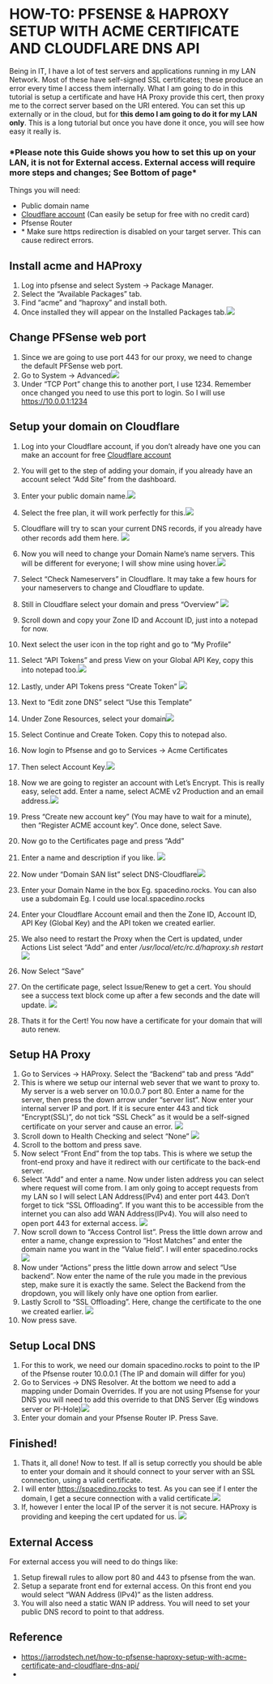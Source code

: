 
# HOW-TO: PFSENSE & HAPROXY SETUP WITH ACME CERTIFICATE AND CLOUDFLARE DNS API

Being in IT, I have a lot of test servers and applications running in my LAN Network. Most of these have self-signed SSL certificates; these produce an error every time I access them internally. What I am going to do in this tutorial is setup a certificate and have HA Proxy provide this cert, then proxy me to the correct server based on the URI entered. You can set this up externally or in the cloud, but for **this demo I am going to do it for my LAN only**. This is a long tutorial but once you have done it once, you will see how easy it really is.

### \*Please note this Guide shows you how to set this up on your LAN, it is not for External access. External access will require more steps and changes; See Bottom of page\*

Things you will need:

-   Public domain name
-   [Cloudflare account](https://dash.cloudflare.com/sign-up) (Can easily be setup for free with no credit card)
-   Pfsense Router
-   \* Make sure https redirection is disabled on your target server. This can cause redirect errors.

## Install acme and HAProxy

1.  Log into pfsense and select System -> Package Manager.
2.  Select the “Available Packages” tab.
3.  Find “acme” and “haproxy” and install both. 
4.  Once installed they will appear on the Installed Packages tab.![](./img/install-1024x683.png)

## Change PFSense web port

1.  Since we are going to use port 443 for our proxy, we need to change the default PFSense web port. 
2.  Go to System -> Advanced![](./img/pfchange-1024x464.png)
3.  Under “TCP Port” change this to another port, I use 1234. Remember once changed you need to use this port to login. So I will use https://10.0.0.1:1234

## Setup your domain on Cloudflare

1.  Log into your Cloudflare account, if you don’t already have one you can make an account for free [Cloudflare account](https://dash.cloudflare.com/sign-up)
2.  You will get to the step of adding your domain, if you already have an account select “Add Site” from the dashboard.
3.  Enter your public domain name.![](./img/cf1-1024x427.png)
4.  Select the free plan, it will work perfectly for this.![](./img/cf3-1024x635.png)
5.  Cloudflare will try to scan your current DNS records, if you already have other records add them here. ![](./img/cf4-1024x620.png)
6.  Now you will need to change your Domain Name’s name servers. This will be different for everyone; I will show mine using hover.![](./img/hover-1024x533.png)
7.  Select “Check Nameservers” in Cloudflare. It may take a few hours for your nameservers to change and Cloudflare to update.

1.  Still in Cloudflare select your domain and press “Overview” ![](./img/cf6-1024x595.png)
2.  Scroll down and copy your Zone ID and Account ID, just into a notepad for now.
3.  Next select the user icon in the top right and go to “My Profile”
4.  Select “API Tokens” and press View on your Global API Key, copy this into notepad too.![](./img/cf7-1024x508.png)
5.  Lastly, under API Tokens press “Create Token” ![](./img/cf8-1024x591.png)
6.  Next to “Edit zone DNS” select “Use this Template”
7.  Under Zone Resources, select your domain![](./img/cf9-1024x563.png)
8.  Select Continue and Create Token. Copy this to notepad also.
9.  Now login to Pfsense and go to Services -> Acme Certificates
10.  Then select Account Key.![](./img/pf1-1024x308.png)
11.  Now we are going to register an account with Let’s Encrypt. This is really easy, select add. Enter a name, select ACME v2 Production and an email address.![](./img/pf2-1024x779.png)
12.  Press “Create new account key” (You may have to wait for a minute), then “Register ACME account key”. Once done, select Save.
13.  Now go to the Certificates page and press “Add”
14.  Enter a name and description if you like. ![](./img/pf10-1024x477.png)
15.  Now under “Domain SAN list” select DNS-Cloudflare![](./img/pf11-1024x737.png)
16.  Enter your Domain Name in the box Eg. spacedino.rocks. You can also use a subdomain Eg. I could use local.spacedino.rocks
17.  Enter your Cloudflare Account email and then the Zone ID, Account ID, API Key (Global Key) and the API token we created earlier. 
18.  We also need to restart the Proxy when the Cert is updated, under Actions List select “Add” and enter _/usr/local/etc/rc.d/haproxy.sh restart![](./img/pf12-1024x290.png)_
19.  Now Select “Save”
20.  On the certificate page, select Issue/Renew to get a cert. You should see a success text block come up after a few seconds and the date will update. ![](./img/pf13-1024x523.png)
21.  Thats it for the Cert! You now have a certificate for your domain that will auto renew. 

## Setup HA Proxy

1.  Go to Services -> HAProxy. Select the “Backend” tab and press “Add”
2.  This is where we setup our internal web sever that we want to proxy to. My server is a web server on 10.0.0.7 port 80. Enter a name for the server, then press the down arrow under “server list”. Now enter your internal server IP and port. If it is secure enter 443 and tick “Encrypt(SSL)”, do not tick “SSL Check” as it would be a self-signed certificate on your server and cause an error.  ![](./img/ha1-1024x832.png)
3.  Scroll down to Health Checking and select “None” ![](./img/ha2-1024x123.png)
4.  Scroll to the bottom and press save. 
5.  Now select “Front End” from the top tabs. This is where we setup the front-end proxy and have it redirect with our certificate to the back-end server. 
6.  Select “Add” and enter a name. Now under listen address you can select where request will come from. I am only going to accept requests from my LAN so I will select LAN Address(IPv4) and enter port 443. Don’t forget to tick “SSL Offloading”. If you want this to be accessible from the internet you can also add WAN Address(IPv4). You will also need to open port 443 for external access. ![](./img/ha3-1024x826.png)
7.  Now scroll down to “Access Control list”. Press the little down arrow and enter a name, change expression to “Host Matches” and enter the domain name you want in the “Value field”. I will enter spacedino.rocks![](./img/ha4-1024x777.png)
8.  Now under “Actions” press the little down arrow and select “Use backend”. Now enter the name of the rule you made in the previous step, make sure it is exactly the same. Select the Backend from the dropdown, you will likely only have one option from earlier. 
9.  Lastly Scroll to “SSL Offloading”. Here, change the certificate to the one we created earlier. ![](./img/ha5-1024x687.png)
10.  Now press save. 

## Setup Local DNS

1.  For this to work, we need our domain spacedino.rocks to point to the IP of the Pfsense router 10.0.0.1 (The IP and domain will differ for you)
2.  Go to Services -> DNS Resolver. At the bottom we need to add a mapping under Domain Overrides. If you are not using Pfsense for your DNS you will need to add this override to that DNS Server (Eg windows server or PI-Hole)![](./img/dns-1024x637.png)
3.  Enter your domain and your Pfsense Router IP. Press Save.

## Finished!

1.  Thats it, all done! Now to test. If all is setup correctly you should be able to enter your domain and it should connect to your server with an SSL connection, using a valid certificate.
2.  I will enter https://spacedino.rocks to test. As you can see if I enter the domain, I get a secure connection with a valid certificate.![](./img/secure.png)
3.   If, however I enter the local IP of the server it is not secure. HAProxy is providing and keeping the cert updated for us. ![](./img/notsecure.png)

## External Access

For external access you will need to do things like:

1. Setup firewall rules to allow port 80 and 443 to pfsense from the wan.
2. Setup a separate front end for external access. On this front end you would select “WAN Address (IPv4)” as the listen address.
3. You will also need a static WAN IP address. You will need to set your public DNS record to point to that address.


## Reference

- https://jarrodstech.net/how-to-pfsense-haproxy-setup-with-acme-certificate-and-cloudflare-dns-api/
- 